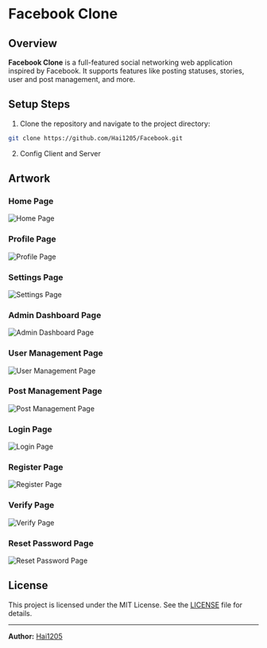 # Facebook Clone

## Overview

**Facebook Clone** is a full-featured social networking web application inspired by Facebook. It supports features like posting statuses, stories, user and post management, and more.

## Setup Steps

1. Clone the repository and navigate to the project directory:
```bash
git clone https://github.com/Hai1205/Facebook.git
```

2. Config Client and Server

## Artwork

### Home Page

![Home Page](assets/home_page.png)

### Profile Page

![Profile Page](assets/profile_page.png)

### Settings Page

![Settings Page](assets/settings_page.png)

### Admin Dashboard Page

![Admin Dashboard Page](assets/admin_dashboard_page.png)

### User Management Page

![User Management Page](assets/user_management_page.png)

### Post Management Page

![Post Management Page](assets/post_management_page.png)

### Login Page
![Login Page](assets/login_page.png)

### Register Page

![Register Page](assets/register_page.png)

### Verify Page

![Verify Page](assets/verify_page.png)

### Reset Password Page

![Reset Password Page](assets/reset_password_page.png)

## License

This project is licensed under the MIT License. See the [LICENSE](LICENSE) file for details.

---

**Author:** [Hai1205](https://github.com/hai1205)